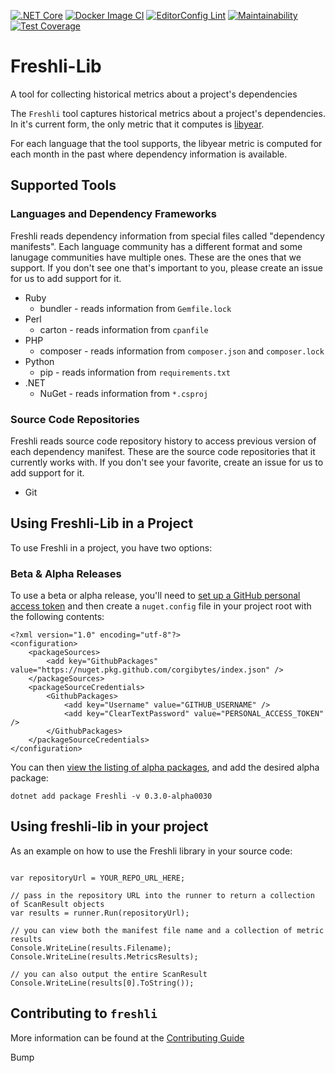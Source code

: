 [![.NET Core](https://github.com/corgibytes/freshli/workflows/.NET%20Core/badge.svg)](https://github.com/corgibytes/freshli/actions?query=workflow%3A%22.NET+Core%22)
[![Docker Image CI](https://github.com/corgibytes/freshli/workflows/Docker%20Image%20CI/badge.svg)](https://github.com/corgibytes/freshli/actions?query=workflow%3A%22Docker+Image+CI%22)
[![EditorConfig Lint](https://github.com/corgibytes/freshli/workflows/EditorConfig%20Lint/badge.svg)](https://github.com/corgibytes/freshli/actions?query=workflow%3A%22EditorConfig+Lint%22)
[![Maintainability](https://api.codeclimate.com/v1/badges/4d7b974eedea679e6b03/maintainability)](https://codeclimate.com/github/corgibytes/freshli-lib/maintainability)
[![Test Coverage](https://api.codeclimate.com/v1/badges/4d7b974eedea679e6b03/test_coverage)](https://codeclimate.com/github/corgibytes/freshli-lib/test_coverage)

# Freshli-Lib
A tool for collecting historical metrics about a project's dependencies

The `Freshli` tool captures historical metrics about a project's dependencies. In it's current form, the only metric that it computes is [libyear](https://libyear.com/).

For each language that the tool supports, the libyear metric is computed for each month in the past where dependency information is available.

## Supported Tools

### Languages and Dependency Frameworks

Freshli reads dependency information from special files called "dependency manifests". Each language community has a different format and some lanugage communities have multiple ones. These are the ones that we support. If you don't see one that's important to you, please create an issue for us to add support for it.

* Ruby
  * bundler - reads information from `Gemfile.lock`
* Perl
  * carton - reads information from `cpanfile`
* PHP
  * composer - reads information from `composer.json` and `composer.lock`
* Python
  * pip - reads information from `requirements.txt`
* .NET
  * NuGet - reads information from `*.csproj`

### Source Code Repositories

Freshli reads source code repository history to access previous version of each dependency manifest. These are the source code repositories that it currently works with. If you don't see your favorite, create an issue for us to add support for it.

* Git

## Using Freshli-Lib in a Project

To use Freshli in a project, you have two options:

### Beta & Alpha Releases

To use a beta or alpha release, you'll need to [set up a GitHub personal access token](https://docs.github.com/en/github/authenticating-to-github/creating-a-personal-access-token) and then create a `nuget.config` file in your project root with the following contents:

```
<?xml version="1.0" encoding="utf-8"?>
<configuration>
    <packageSources>
        <add key="GithubPackages" value="https://nuget.pkg.github.com/corgibytes/index.json" />
    </packageSources>
    <packageSourceCredentials>
        <GithubPackages>
            <add key="Username" value="GITHUB_USERNAME" />
            <add key="ClearTextPassword" value="PERSONAL_ACCESS_TOKEN" />
        </GithubPackages>
    </packageSourceCredentials>
</configuration>
```

You can then [view the listing of alpha packages](https://github.com/orgs/corgibytes/packages?repo_name=freshli), and add the desired alpha package:

```
dotnet add package Freshli -v 0.3.0-alpha0030
```

## Using freshli-lib in your project

As an example on how to use the Freshli library in your source code:

```

var repositoryUrl = YOUR_REPO_URL_HERE;

// pass in the repository URL into the runner to return a collection of ScanResult objects
var results = runner.Run(repositoryUrl);

// you can view both the manifest file name and a collection of metric results
Console.WriteLine(results.Filename);
Console.WriteLine(results.MetricsResults);

// you can also output the entire ScanResult
Console.WriteLine(results[0].ToString());
```

## Contributing to `freshli`

More information can be found at the [Contributing Guide](CONTRIBUTING.md)

Bump
